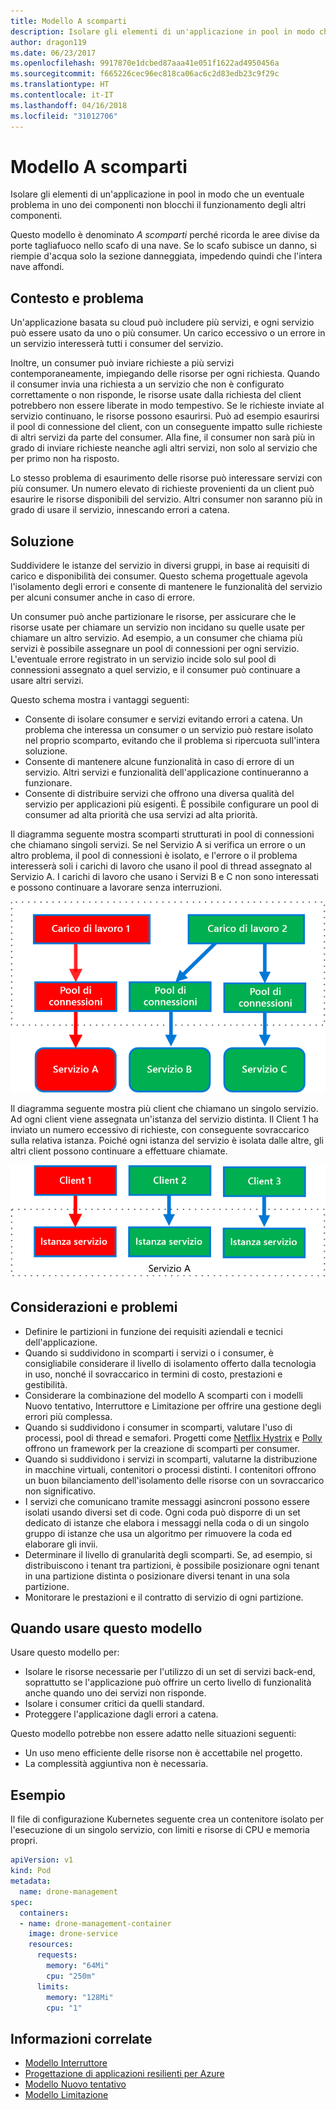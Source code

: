 ```yaml
---
title: Modello A scomparti
description: Isolare gli elementi di un'applicazione in pool in modo che un eventuale problema in uno dei componenti non blocchi il funzionamento degli altri componenti
author: dragon119
ms.date: 06/23/2017
ms.openlocfilehash: 9917870e1dcbed87aaa41e051f1622ad4950456a
ms.sourcegitcommit: f665226cec96ec818ca06ac6c2d83edb23c9f29c
ms.translationtype: HT
ms.contentlocale: it-IT
ms.lasthandoff: 04/16/2018
ms.locfileid: "31012706"
---
```

# <a name="bulkhead-pattern"></a>Modello A scomparti

Isolare gli elementi di un'applicazione in pool in modo che un eventuale problema in uno dei componenti non blocchi il funzionamento degli altri componenti.

Questo modello è denominato *A scomparti* perché ricorda le aree divise da porte tagliafuoco nello scafo di una nave. Se lo scafo subisce un danno, si riempie d'acqua solo la sezione danneggiata, impedendo quindi che l'intera nave affondi. 

## <a name="context-and-problem"></a>Contesto e problema

Un'applicazione basata su cloud può includere più servizi, e ogni servizio può essere usato da uno o più consumer. Un carico eccessivo o un errore in un servizio interesserà tutti i consumer del servizio.

Inoltre, un consumer può inviare richieste a più servizi contemporaneamente, impiegando delle risorse per ogni richiesta. Quando il consumer invia una richiesta a un servizio che non è configurato correttamente o non risponde, le risorse usate dalla richiesta del client potrebbero non essere liberate in modo tempestivo. Se le richieste inviate al servizio continuano, le risorse possono esaurirsi. Può ad esempio esaurirsi il pool di connessione del client, con un conseguente impatto sulle richieste di altri servizi da parte del consumer. Alla fine, il consumer non sarà più in grado di inviare richieste neanche agli altri servizi, non solo al servizio che per primo non ha risposto.

Lo stesso problema di esaurimento delle risorse può interessare servizi con più consumer. Un numero elevato di richieste provenienti da un client può esaurire le risorse disponibili del servizio. Altri consumer non saranno più in grado di usare il servizio, innescando errori a catena.

## <a name="solution"></a>Soluzione

Suddividere le istanze del servizio in diversi gruppi, in base ai requisiti di carico e disponibilità dei consumer. Questo schema progettuale agevola l'isolamento degli errori e consente di mantenere le funzionalità del servizio per alcuni consumer anche in caso di errore.

Un consumer può anche partizionare le risorse, per assicurare che le risorse usate per chiamare un servizio non incidano su quelle usate per chiamare un altro servizio. Ad esempio, a un consumer che chiama più servizi è possibile assegnare un pool di connessioni per ogni servizio. L'eventuale errore registrato in un servizio incide solo sul pool di connessioni assegnato a quel servizio, e il consumer può continuare a usare altri servizi.

Questo schema mostra i vantaggi seguenti:

- Consente di isolare consumer e servizi evitando errori a catena. Un problema che interessa un consumer o un servizio può restare isolato nel proprio scomparto, evitando che il problema si ripercuota sull'intera soluzione.
- Consente di mantenere alcune funzionalità in caso di errore di un servizio. Altri servizi e funzionalità dell'applicazione continueranno a funzionare.
- Consente di distribuire servizi che offrono una diversa qualità del servizio per applicazioni più esigenti. È possibile configurare un pool di consumer ad alta priorità che usa servizi ad alta priorità. 

Il diagramma seguente mostra scomparti strutturati in pool di connessioni che chiamano singoli servizi. Se nel Servizio A si verifica un errore o un altro problema, il pool di connessioni è isolato, e l'errore o il problema interesserà soli i carichi di lavoro che usano il pool di thread assegnato al Servizio A. I carichi di lavoro che usano i Servizi B e C non sono interessati e possono continuare a lavorare senza interruzioni.

![](./_images/bulkhead-1.png) 

Il diagramma seguente mostra più client che chiamano un singolo servizio. Ad ogni client viene assegnata un'istanza del servizio distinta. Il Client 1 ha inviato un numero eccessivo di richieste, con conseguente sovraccarico sulla relativa istanza. Poiché ogni istanza del servizio è isolata dalle altre, gli altri client possono continuare a effettuare chiamate.

![](./_images/bulkhead-2.png)
     
## <a name="issues-and-considerations"></a>Considerazioni e problemi

- Definire le partizioni in funzione dei requisiti aziendali e tecnici dell'applicazione.
- Quando si suddividono in scomparti i servizi o i consumer, è consigliabile considerare il livello di isolamento offerto dalla tecnologia in uso, nonché il sovraccarico in termini di costo, prestazioni e gestibilità.
- Considerare la combinazione del modello A scomparti con i modelli Nuovo tentativo, Interruttore e Limitazione per offrire una gestione degli errori più complessa.
- Quando si suddividono i consumer in scomparti, valutare l'uso di processi, pool di thread e semafori. Progetti come [Netflix Hystrix][hystrix] e [Polly][polly] offrono un framework per la creazione di scomparti per consumer.
- Quando si suddividono i servizi in scomparti, valutarne la distribuzione in macchine virtuali, contenitori o processi distinti. I contenitori offrono un buon bilanciamento dell'isolamento delle risorse con un sovraccarico non significativo.
- I servizi che comunicano tramite messaggi asincroni possono essere isolati usando diversi set di code. Ogni coda può disporre di un set dedicato di istanze che elabora i messaggi nella coda o di un singolo gruppo di istanze che usa un algoritmo per rimuovere la coda ed elaborare gli invii.
- Determinare il livello di granularità degli scomparti. Se, ad esempio, si distribuiscono i tenant tra partizioni, è possibile posizionare ogni tenant in una partizione distinta o posizionare diversi tenant in una sola partizione.
- Monitorare le prestazioni e il contratto di servizio di ogni partizione.

## <a name="when-to-use-this-pattern"></a>Quando usare questo modello

Usare questo modello per:

- Isolare le risorse necessarie per l'utilizzo di un set di servizi back-end, soprattutto se l'applicazione può offrire un certo livello di funzionalità anche quando uno dei servizi non risponde.
- Isolare i consumer critici da quelli standard.
- Proteggere l'applicazione dagli errori a catena.

Questo modello potrebbe non essere adatto nelle situazioni seguenti:

- Un uso meno efficiente delle risorse non è accettabile nel progetto.
- La complessità aggiuntiva non è necessaria.

## <a name="example"></a>Esempio

Il file di configurazione Kubernetes seguente crea un contenitore isolato per l'esecuzione di un singolo servizio, con limiti e risorse di CPU e memoria propri.

```yml
apiVersion: v1
kind: Pod
metadata:
  name: drone-management
spec:
  containers:
  - name: drone-management-container
    image: drone-service
    resources:
      requests:
        memory: "64Mi"
        cpu: "250m"
      limits:
        memory: "128Mi"
        cpu: "1"
```

## <a name="related-guidance"></a>Informazioni correlate

- [Modello Interruttore](./circuit-breaker.md)
- [Progettazione di applicazioni resilienti per Azure](../resiliency/index.md)
- [Modello Nuovo tentativo](./retry.md)
- [Modello Limitazione](./throttling.md)


<!-- links -->

[hystrix]: https://github.com/Netflix/Hystrix
[polly]: https://github.com/App-vNext/Polly